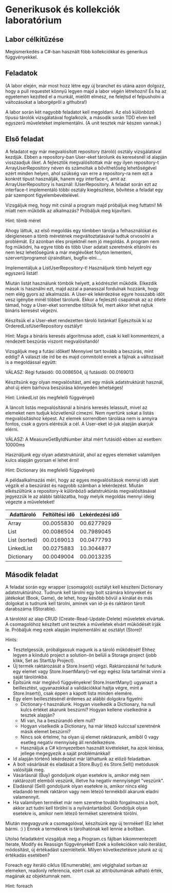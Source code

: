 # Generikusok és kollekciók laboratórium

## Labor célkitűzése

Megismerkedés a C#-ban használt főbb kollekciókkal és generikus függvényekkel.

## Feladatok

(A labor elején, már most hozz létre egy új branchet és utána azon dolgozz, hogy a pull requestet könnyű legyen majd a labor végén létrehozni! És ha az egyetemen kezdted el a munkát, mielőtt elmész, ne felejtsd el felpusholni a változásokat a laborgépről a githubra!)

A labor során két nagyobb feladatot kell megoldani. Az első különböző típusú tárolók vizsgálatával foglalkozik, a második során TDD elven kell egyszerű műveleteket implementálni. (A unit tesztek már készen vannak.)

## Első feladat

A feladatot egy már megvalósított repository (tároló) osztály vizsgálatával kezdjük. Ebben a repository-ban User-eket tárolunk és keresésnél id alapján visszaadjuk őket. A fejlesztők megvalósítottak már egy ilyen repository-t ArrayUserRepository néven és számoltak a bővíthetőség lehetőségével ezért minden helyen, ahol szükség van erre a repository-ra nem ezt a konkrét típust használják, hanem egy interface-t, amit az ArrayUserRepository is használ: IUserRepository. A feladat során ezt az interface-t implementáló többi osztály kiegészítése, bővítése a feladat egy pár szempont figyelembevételével.

Vizsgáljuk meg, hogy mit csinál a program majd próbáljuk meg futtatni! Mi miatt nem működik az alkalmazás? Próbáljuk meg kijavítani.

Hint: tömb méret

Ahogy láttuk, az első megoldás egy tömbben tárolja a felhasználókat és ideiglenesen a tömb méretének megváltoztatásával tudtuk orvosolni a problémát. Ez azonban éles projektnél nem jó megoldás. A program nem fog működni, ha egyre több és több User adatait szeretnénk eltárolni és nem lesz lehetőségünk a már meglévőket folyton lementeni, szervert/programot újraindítani, bugfix-elni....

Implementáljuk a ListUserRepository-t! Használjunk tömb helyett egy egyszerű listát!

Miután listát használunk tömbök helyett, a kódrészlet működik. Elkezdik mások is használni ezt, majd azzal a panasszal fordulnak hozzánk, hogy nem elég gyors az alkalmazás. A User-ek lekérdezése egyre hosszabb időt vesz igénybe minél többet tárolunk. Ekkor a fejlesztő csapatnak az az ötlete támad, hogy a User-eket sorrendbe töltsük fel, mert akkor lehet rajtuk bináris keresést végezni.

Készítsük el a User-eket rendezetten tároló listánkat! Egészítsük ki az OrderedListUserRepository osztályt!

Hint: Maga a bináris keresés algoritmusa adott, csak ki kell kommentezni, a rendezett beszúrás viszont megvalósítandó!

Vizsgáljuk meg a futási időket! Mennyivel tart tovább a beszúrás, mint eddig? A választ ide írd be és majd commitold ennek a fájlnak a változásait is a megoldással együtt:

VÁLASZ: Régi futásidő: 00.0086504, új futásidő: 00.0169013

Készítsünk egy olyan megvalósítást, ami egy másik adatstruktúrát használ, ahol új elem bárhova beszúrása könnyedén lehetséges!

Hint: LinkedList (és megfelelő függvényei)

A láncolt listás megvalósításnál a bináris keresés lelassult, mivel az elemeket nem tudjuk közvetlenül címezni. Nem nyertünk sokat a listás megvalósításhoz képest. Az elemek sorrendben tárolása nem is annyira fontos, csak a gyors elérésük a cél. A User-eket id-juk alapján akarjuk elérni.

VÁLASZ: A MeasureGetByIdNumber által mért futásidő ebben az esetben: 10000ms

Használjunk egy olyan adatstruktúrát, ahol az egyes elemeket valamilyen kulcs alapján gyorsan el lehet érni!

Hint: Dictionary (és megfelelő függvényei)

A példaalkalmazás méri, hogy az egyes megvalósítások mennyi idő alatt végzik el a beszúrást és nagyobb számban a lekérdezést. Miután elkészültünk a repository-k különböző adatstruktúrás megvalósításával jegyezzük le az alábbi táblázatba, hogy melyik megoldás mennyi ideig végezte a műveleteket!

Adattároló      | Feltöltési idő    | Lekérdezési idő
----------------|-------------------|----------------
Array           |     00.0055830    |  00.6277929
List            |      00.0086504   |  00.7989045
List (sorted)   |      00.0169013   |  00.0477793
LinkedList      |      00.0275883   |  10.3044877
Dictionary      |      00.0049004   |  00.0013235

## Második feladat

A feladat során egy wrapper (csomagoló) osztályt kell készíteni Dictionary adatstruktúrához. Tudnunk kell tárolni egy bolt számára könyveket és játékokat (Book, Game), de lehet, hogy később bővül a kínálat és más dolgokat is tudnunk kell tárolni, aminek van id-ja és raktáron tárolt darabszáma (IStorable).

A tárolótól az alap CRUD (Create-Read-Update-Delete) műveletek elvártak. A csomagolóhoz készített unit tesztek a műveletek elvárt működését írják le. Próbáljuk meg ezek alapján implementálni az osztályt (Store)!

Hints:
* Tesztelgessük, próbálgassuk magunk is a tároló működését! Ehhez legyen a kiinduló project a solution-ön belüli a Storage project (jobb klikk, Set as StartUp Project).
* Új termék raktározását a Store.Insert() végzi. Raktározásnál fel tudunk egy elemet vagy Store.InsertMany()-vel egy egész lista tartalmát vinni a saját tárolónkba.
* Építsünk már meglévő függvényekre! Store.InsertMany() ugyanazt a beillesztést, ugyanazokkal a validációkkal hajtja végre, mint a Store.Insert(), csak éppen a kapott lista minden elemére.
* Egy elem beillesztésénél érdemes az alábbi dolgokra figyelni:
  * Dictionary-t használunk. Hogyan viselkedik a Dictionary, ha null kulcs értéket akarunk beszúrni? Hogyan kellene viselkednie a tesztek alapján?
  * Mi van, ha a beszúrandó elem null?
  * Hogyan viselkedik a Dictionary, ha már létező kulccsal szeretnénk másik elemet beszúrni?
  * Nincs sok értelme, ha olyan új elemet raktárazunk, amiből 0 vagy esetleg negatív mennyiség áll rendelkezésre.
  * Használjuk a C# környezetben használt kivételeket, ha azok leírása, jellege megegyezik a saját problémánkkal!
* Id alapján történő lekérdezést már láthattunk az előző feladatban.
* A bolt vásárlását és eladását a Store.Buy() és Store.Sell() metódusok valósítják meg.
* Vásárlásnál (Buy) gondoljunk olyan esetekre is, amikor még nem raktározott elemből veszünk, illetve ha negatív mennyiséget "veszünk".
* Eladásnál (Sell) gondoljunk olyan esetekre is, amikor nincs elég eladandó termék raktáron vagy nem létező termékből akarunk eladni valamennyit.
* Ha valamilyen terméket már nem szeretne tovább forgalmazni a bolt, akkor azt tudni kell törölni is a nyilvántartásból. Gondoljuk olyan esetekre is, amikor nem létező terméket szeretnénk törölni.

Miután megvagyunk a csomagolóval, készítsünk egy új terméket! (Ez lehet bármi. :) ) Ennek a terméknek is tárolhatónak kell lennie a boltban.

Utolsó feladatként vizsgáljuk meg a Program.cs fájlban kikommentezett Iterate, Modify és Reassign függvényeket! Ezek a kollekciókon való iterálást, módosítást, új értékadást szemléltetik. Milyen következtetésre jutunk az új értékadás esetében?

Foreach egy iteráló ciklus (IEnumerable), ami végighalad sorban az elemeken, readonly referencia, ezért csak az attribútumának adható érték, magának az objektumnak nem.

Hint: foreach
